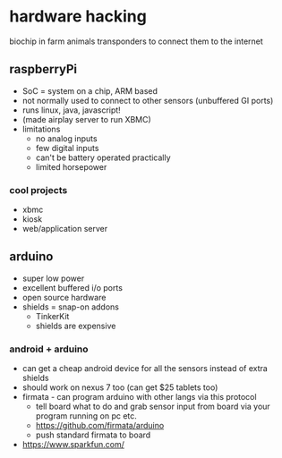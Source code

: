 # hardware hacking

biochip in farm animals transponders to connect them to the internet

## raspberryPi
* SoC = system on a chip, ARM based
* not normally used to connect to other sensors (unbuffered GI ports)
* runs linux, java, javascript!
* (made airplay server to run XBMC)
* limitations
	* no analog inputs
	* few digital inputs
	* can't be battery operated practically
	* limited horsepower
### cool projects
* xbmc
* kiosk
* web/application server

## arduino
* super low power
* excellent buffered i/o ports
* open source hardware
* shields = snap-on addons
	* TinkerKit
	* shields are expensive
### android + arduino
* can get a cheap android device for all the sensors instead of extra shields
* should work on nexus 7 too (can get $25 tablets too)
* firmata - can program arduino with other langs via this protocol
	* tell board what to do and grab sensor input from board via your program running on pc etc.
	* https://github.com/firmata/arduino
	* push standard firmata to board
* https://www.sparkfun.com/